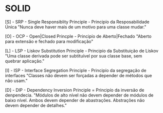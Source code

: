 # SOLID

[S] - SRP - Single Responsiblity Principle - Principío da Resposabilidade Única 
"Nunca deve haver mais de um motivo para uma classe mudar."

[O] - OCP - Open|Closed Princple - Principío de Aberto|Fechado
"Aberto para extensão e fechado para modificação"

[L] - LSP - Liskov Substitution Principle - Principío da Substituição de Liskov
"Uma classe derivada pode ser subtituível por sua classe base, sem quebrar aplicação."

[I] - ISP - Interface Segregation Principle - Principío da segregação de interfaces
"Classes não devem ser forçadas a depender de métodos que não usam."

[D] - DIP - Dependency Inversion Principle = Principío da inversão de denpendecia.
"Módulos de alto nível não devem depender de módulos de baixo nível. Ambos devem depender de abastrações. Abstrações não devem depender de detalhes."
